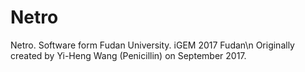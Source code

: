 # Netro
Netro. Software form Fudan University. iGEM 2017 Fudan\n
Originally created by Yi-Heng Wang (Penicillin) on September 2017.
